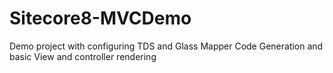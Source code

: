 # Sitecore8-MVCDemo
Demo project with configuring TDS and Glass Mapper Code Generation and basic View and controller rendering
